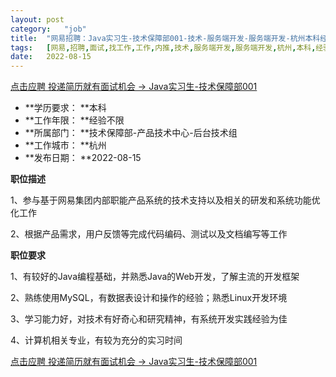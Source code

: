```yaml
---
layout:	post
category:	"job"
title:	"网易招聘：Java实习生-技术保障部001-技术-服务端开发-服务端开发-杭州本科经验不限"
tags:	[网易,招聘,面试,找工作,工作,内推,技术,服务端开发,服务端开发,杭州,本科,经验不限]
date:	2022-08-15
---
```


[点击应聘 投递简历就有面试机会 ->  Java实习生-技术保障部001](http://mobile.bole.netease.com/bole/boleDetail?id=41581&employeeId=346f03c3cda5f04c&key=all)



- **学历要求： **本科
- **工作年限： **经验不限
- **所属部门： **技术保障部-产品技术中心-后台技术组
- **工作城市： **杭州
- **发布日期： **2022-08-15



**职位描述**

1、参与基于网易集团内部职能产品系统的技术支持以及相关的研发和系统功能优化工作

2、根据产品需求，用户反馈等完成代码编码、测试以及文档编写等工作



**职位要求**

1、有较好的Java编程基础，并熟悉Java的Web开发，了解主流的开发框架

2、熟练使用MySQL，有数据表设计和操作的经验；熟悉Linux开发环境

3、学习能力好，对技术有好奇心和研究精神，有系统开发实践经验为佳

4、计算机相关专业，有较为充分的实习时间



[点击应聘 投递简历就有面试机会 ->  Java实习生-技术保障部001](http://mobile.bole.netease.com/bole/boleDetail?id=41581&employeeId=346f03c3cda5f04c&key=all)